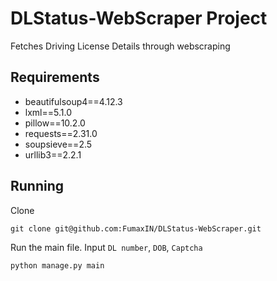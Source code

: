 # DLStatus-WebScraper Project

Fetches Driving License Details through webscraping

## Requirements

- beautifulsoup4==4.12.3
- lxml==5.1.0
- pillow==10.2.0
- requests==2.31.0
- soupsieve==2.5
- urllib3==2.2.1

## Running

Clone

```shell
git clone git@github.com:FumaxIN/DLStatus-WebScraper.git
```

Run the main file. Input `DL number`, `DOB`, `Captcha`

```shell
python manage.py main
```


